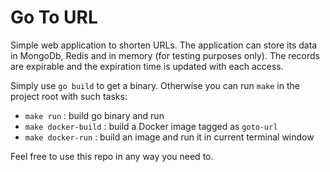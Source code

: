 # Go To URL

Simple web application to shorten URLs.
The application can store its data in MongoDb, Redis and in memory (for testing purposes only).
The records are expirable and the expiration time is updated with each access.

Simply use `go build` to get a binary.
Otherwise you can run `make` in the project root with such tasks:
 - `make run` : build go binary and run
 - `make docker-build` : build a Docker image tagged as `goto-url`
 - `make docker-run` : build an image and run it in current terminal window

Feel free to use this repo in any way you need to.